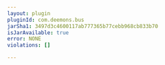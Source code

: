 ```yaml
---
layout: plugin
pluginId: com.deemons.bus
jarSha1: 3497d3c4600117ab777365b77cebb968cb833b70
isJarAvailable: true
error: NONE
violations: []

---
```

